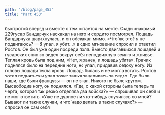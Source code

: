 ```yaml
---
path: "/blog/page_453"
title: "Part 453"
---
```


быстротой вперед и вместе с тем остается на месте. Сзади знакомый 229гусар Бандарчук наскакал на него и сердито посмотрел. Лошадь Бандарчука шарахнулась, и он обскакал мимо.
«Что́ же это? я не подвигаюсь? — Я упал, я убит...» в одно мгновение спросил и ответил Ростов. Он был уже один посреди поля. Вместо двигавшихся лошадей и гусарских спин он видел вокруг себя неподвижную землю и жнивье. Теплая кровь была под ним, «Нет, я ранен, и лошадь убита». Грачик поднялся было на передние ноги, но упал, придавив седоку ногу. Из головы лошади текла кровь. Лошадь билась и не могла встать. Ростов хотел подняться и упал тоже: ташка зацепилась за седло. Где были наши, где были французы — он не знал. Никого не было кругом.
Высвободив ногу, он поднялся. «Где, с какой стороны была теперь та черта, которая так резко отделяла два войска?» — спрашивал он себя и не мог ответить. «Уже не дурное ли что-нибудь случилось со мной? Бывают ли такие случаи, и что́ надо делать в таких случаях?» — спросил он сам себя

